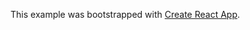 This example was bootstrapped with [Create React App](https://github.com/facebook/create-react-app).


